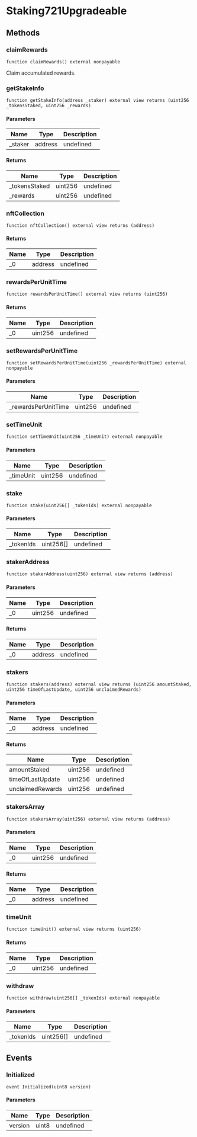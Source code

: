 # Staking721Upgradeable









## Methods

### claimRewards

```solidity
function claimRewards() external nonpayable
```

Claim accumulated rewards.




### getStakeInfo

```solidity
function getStakeInfo(address _staker) external view returns (uint256 _tokensStaked, uint256 _rewards)
```





#### Parameters

| Name | Type | Description |
|---|---|---|
| _staker | address | undefined |

#### Returns

| Name | Type | Description |
|---|---|---|
| _tokensStaked | uint256 | undefined |
| _rewards | uint256 | undefined |

### nftCollection

```solidity
function nftCollection() external view returns (address)
```






#### Returns

| Name | Type | Description |
|---|---|---|
| _0 | address | undefined |

### rewardsPerUnitTime

```solidity
function rewardsPerUnitTime() external view returns (uint256)
```






#### Returns

| Name | Type | Description |
|---|---|---|
| _0 | uint256 | undefined |

### setRewardsPerUnitTime

```solidity
function setRewardsPerUnitTime(uint256 _rewardsPerUnitTime) external nonpayable
```





#### Parameters

| Name | Type | Description |
|---|---|---|
| _rewardsPerUnitTime | uint256 | undefined |

### setTimeUnit

```solidity
function setTimeUnit(uint256 _timeUnit) external nonpayable
```





#### Parameters

| Name | Type | Description |
|---|---|---|
| _timeUnit | uint256 | undefined |

### stake

```solidity
function stake(uint256[] _tokenIds) external nonpayable
```





#### Parameters

| Name | Type | Description |
|---|---|---|
| _tokenIds | uint256[] | undefined |

### stakerAddress

```solidity
function stakerAddress(uint256) external view returns (address)
```





#### Parameters

| Name | Type | Description |
|---|---|---|
| _0 | uint256 | undefined |

#### Returns

| Name | Type | Description |
|---|---|---|
| _0 | address | undefined |

### stakers

```solidity
function stakers(address) external view returns (uint256 amountStaked, uint256 timeOfLastUpdate, uint256 unclaimedRewards)
```





#### Parameters

| Name | Type | Description |
|---|---|---|
| _0 | address | undefined |

#### Returns

| Name | Type | Description |
|---|---|---|
| amountStaked | uint256 | undefined |
| timeOfLastUpdate | uint256 | undefined |
| unclaimedRewards | uint256 | undefined |

### stakersArray

```solidity
function stakersArray(uint256) external view returns (address)
```





#### Parameters

| Name | Type | Description |
|---|---|---|
| _0 | uint256 | undefined |

#### Returns

| Name | Type | Description |
|---|---|---|
| _0 | address | undefined |

### timeUnit

```solidity
function timeUnit() external view returns (uint256)
```






#### Returns

| Name | Type | Description |
|---|---|---|
| _0 | uint256 | undefined |

### withdraw

```solidity
function withdraw(uint256[] _tokenIds) external nonpayable
```





#### Parameters

| Name | Type | Description |
|---|---|---|
| _tokenIds | uint256[] | undefined |



## Events

### Initialized

```solidity
event Initialized(uint8 version)
```





#### Parameters

| Name | Type | Description |
|---|---|---|
| version  | uint8 | undefined |



